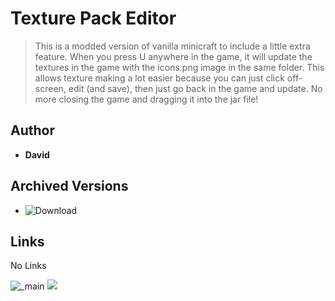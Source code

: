 <detail>

# Texture Pack Editor
  
>This is a modded version of vanilla minicraft to include a little extra feature. When you press U anywhere in the game, it will update the textures in the game with the icons.png image in the same folder.
This allows texture making a lot easier because you can just click off-screen, edit (and save), then just go back in the game and update. No more closing the game and dragging it into the jar file!
  
## Author 
- **David** 

## Archived Versions 
- ![Download]() 

## Links
No Links

![_main](https://github.com/masato462/Minicraft-Rebuild-and-Mod-Archives/blob/master/minicraft_archives/readme_shot/_main.png)
![](https://github.com/masato462/Minicraft-Rebuild-and-Mod-Archives/blob/master/minicraft_archives/readme_shot/.png)
</detail>
<p>

<detail>